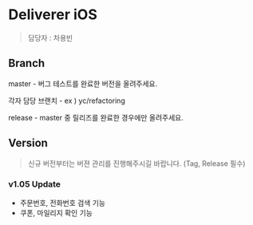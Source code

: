 # Deliverer iOS

> 담당자 : 차용빈

## Branch

master -  버그 테스트를 완료한 버전을 올려주세요. 

각자 담당 브랜치 - ex ) yc/refactoring

release - master 중 릴리즈를 완료한 경우에만 올려주세요.

## Version

> 신규 버전부터는 버젼 관리를 진행해주시길 바랍니다. (Tag, Release 필수)

### v1.05 Update
+ 주문번호, 전화번호 검색 기능
+ 쿠폰, 마일리지 확인 기능
